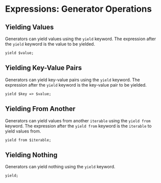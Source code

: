 # Expressions: Generator Operations

## Yielding Values

Generators can yield values using the `yield` keyword. The expression after the `yield` keyword is the value to be yielded.

```
yield $value;
```

## Yielding Key-Value Pairs

Generators can yield key-value pairs using the `yield` keyword. The expression after the `yield` keyword is the key-value pair to be yielded.

```
yield $key => $value;
```

## Yielding From Another

Generators can yield values from another `iterable` using the `yield from` keyword. The expression after the `yield from` keyword is the `iterable` to yield values from.

```
yield from $iterable;
```

## Yielding Nothing

Generators can yield nothing using the `yield` keyword.

```
yield;
```
